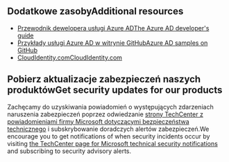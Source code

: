 ## <a name="additional-resources"></a><span data-ttu-id="7a567-101">Dodatkowe zasoby</span><span class="sxs-lookup"><span data-stu-id="7a567-101">Additional resources</span></span>
* [<span data-ttu-id="7a567-102">Przewodnik dewelopera usługi Azure AD</span><span class="sxs-lookup"><span data-stu-id="7a567-102">The Azure AD developer's guide</span></span>](../articles/active-directory/develop/active-directory-developers-guide.md)
* [<span data-ttu-id="7a567-103">Przykłady usługi Azure AD w witrynie GitHub</span><span class="sxs-lookup"><span data-stu-id="7a567-103">Azure AD samples on GitHub</span></span>](https://github.com/Azure-Samples/?utf8=%E2%9C%93&query=active-directory)
* [<span data-ttu-id="7a567-104">CloudIdentity.com</span><span class="sxs-lookup"><span data-stu-id="7a567-104">CloudIdentity.com</span></span>](http://cloudidentity.com)

## <a name="get-security-updates-for-our-products"></a><span data-ttu-id="7a567-105">Pobierz aktualizacje zabezpieczeń naszych produktów</span><span class="sxs-lookup"><span data-stu-id="7a567-105">Get security updates for our products</span></span>
<span data-ttu-id="7a567-106">Zachęcamy do uzyskiwania powiadomień o występujących zdarzeniach naruszenia zabezpieczeń poprzez odwiedzanie [strony TechCenter z powiadomieniami firmy Microsoft dotyczącymi bezpieczeństwa technicznego](https://technet.microsoft.com/security/dd252948) i subskrybowanie doradczych alertów zabezpieczeń.</span><span class="sxs-lookup"><span data-stu-id="7a567-106">We encourage you to get notifications of when security incidents occur by visiting [the TechCenter page for Microsoft technical security notifications](https://technet.microsoft.com/security/dd252948) and subscribing to security advisory alerts.</span></span>
